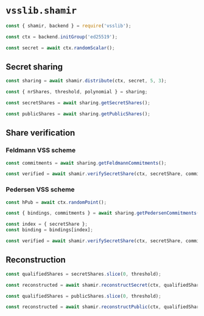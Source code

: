 # `vsslib.shamir`

```js
const { shamir, backend } = require('vsslib');

const ctx = backend.initGroup('ed25519');
```

```js
const secret = await ctx.randomScalar();
```

## Secret sharing

```js
const sharing = await shamir.distribute(ctx, secret, 5, 3);
```

```js
const { nrShares, threshold, polynomial } = sharing;
```

```js
const secretShares = await sharing.getSecretShares();
```

```js
const publicShares = await sharing.getPublicShares();
```

## Share verification

### Feldmann VSS scheme

```js
const commitments = await sharing.getFeldmannCommitments();
```

```js
const verified = await shamir.verifySecretShare(ctx, secretShare, commitments);
```

### Pedersen VSS scheme

```js
const hPub = await ctx.randomPoint();
```

```js
const { bindings, commitments } = await sharing.getPedersenCommitments(hPub);
```

```js
const index = { secretShare };
const binding = bindings[index];
```

```js
const verified = await shamir.verifySecretShare(ctx, secretShare, commitments, { binding, hPub });
```

## Reconstruction

```js
const qualifiedShares = secretShares.slice(0, threshold);

const reconstructed = await shamir.reconstructSecret(ctx, qualifiedShares);
```

```js
const qualifiedShares = publicShares.slice(0, threshold);

const reconstructed = await shamir.reconstructPublic(ctx, qualifiedShares);
```
